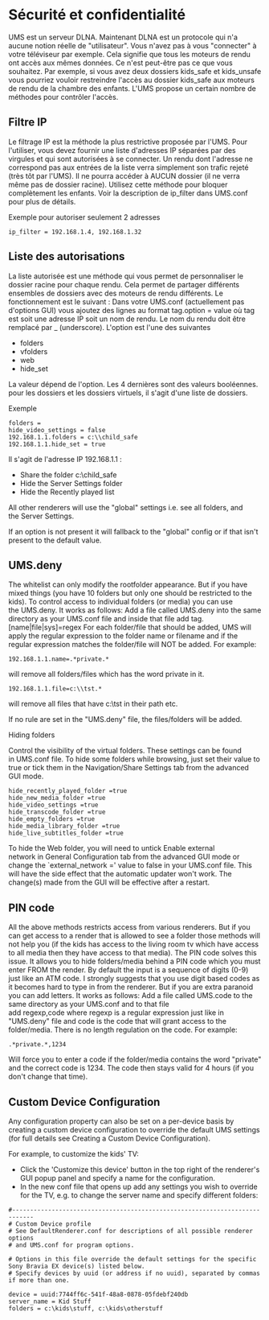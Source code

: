 # Sécurité et confidentialité

UMS est un serveur DLNA. Maintenant DLNA est un protocole qui n'a aucune notion réelle de "utilisateur". Vous n'avez pas à vous "connecter" à votre téléviseur par exemple. Cela signifie que tous les moteurs de rendu ont accès aux mêmes données. Ce n'est peut-être pas ce que vous souhaitez. Par exemple, si vous avez deux dossiers kids_safe et kids_unsafe vous pourriez vouloir restreindre l'accès au dossier kids_safe aux moteurs de rendu de la chambre des enfants. L'UMS propose un certain nombre de méthodes pour contrôler l'accès. 

## Filtre IP

Le filtrage IP est la méthode la plus restrictive proposée par l'UMS. Pour l'utiliser, vous devez fournir une liste d'adresses IP séparées par des virgules et qui sont autorisées à se connecter. Un rendu dont l'adresse ne correspond pas aux entrées de la liste verra simplement son trafic rejeté (très tôt par l'UMS). Il ne pourra accéder à AUCUN dossier (il ne verra même pas de dossier racine). Utilisez cette méthode pour bloquer complètement les enfants. Voir la description de ip_filter dans UMS.conf pour plus de détails.

Exemple pour autoriser seulement 2 adresses

```
ip_filter = 192.168.1.4, 192.168.1.32
```

## Liste des autorisations

La liste autorisée est une méthode qui vous permet de personnaliser le dossier racine pour chaque rendu. Cela permet de partager différents ensembles de dossiers avec des moteurs de rendu différents. Le fonctionnement est le suivant : Dans votre UMS.conf (actuellement pas d'options GUI) vous ajoutez des lignes au format tag.option = value où tag est soit une adresse IP soit un nom de rendu. Le nom du rendu doit être remplacé par _ (underscore). L'option est l'une des suivantes

- folders
- vfolders
- web
- hide_set

La valeur dépend de l'option. Les 4 dernières sont des valeurs booléennes. pour les dossiers et les dossiers virtuels, il s'agit d'une liste de dossiers.

Exemple

```
folders = 
hide_video_settings = false
192.168.1.1.folders = c:\\child_safe
192.168.1.1.hide_set = true
```

Il s'agit de l'adresse IP 192.168.1.1 :

- Share the folder c:\child_safe
- Hide the Server Settings folder
- Hide the Recently played list

All other renderers will use the "global" settings i.e. see all folders, and the Server Settings.

If an option is not present it will fallback to the "global" config or if that isn't present to the default value.

## UMS.deny

The whitelist can only modify the rootfolder appearance. But if you have mixed things (you have 10 folders but only one should be restricted to the kids). To control access to individual folders (or media) you can use the UMS.deny. It works as follows: Add a file called UMS.deny into the same directory as your UMS.conf file and inside that file add tag.[name|file|sys]=regex For each folder/file that should be added, UMS will apply the regular expression to the folder name or filename and if the regular expression matches the folder/file will NOT be added. For example:
```
192.168.1.1.name=.*private.*
```

will remove all folders/files which has the word private in it.
```
192.168.1.1.file=c:\\tst.*
```

will remove all files that have c:\tst in their path etc.

If no rule are set in the "UMS.deny" file, the files/folders will be added.

Hiding folders

Control the visibility of the virtual folders. These settings can be found in UMS.conf file. To hide some folders while browsing, just set their value to true or tick them in the Navigation/Share Settings tab from the advanced GUI mode.

```
hide_recently_played_folder =true
hide_new_media_folder =true
hide_video_settings =true
hide_transcode_folder =true
hide_empty_folders =true
hide_media_library_folder =true
hide_live_subtitles_folder =true
```

To hide the Web folder, you will need to untick Enable external network in General Configuration tab from the advanced GUI mode or change the `external_network =' value to false in your UMS.conf file. This will have the side effect that the automatic updater won't work. The change(s) made from the GUI will be effective after a restart.

## PIN code

All the above methods restricts access from various renderers. But if you can get access to a render that is allowed to see a folder those methods will not help you (if the kids has access to the living room tv which have access to all media then they have access to that media). The PIN code solves this issue. It allows you to hide folders/media behind a PIN code which you must enter FROM the render. By default the input is a sequence of digits (0-9) just like an ATM code. I strongly suggests that you use digit based codes as it becomes hard to type in from the renderer. But if you are extra paranoid you can add letters. It works as follows: Add a file called UMS.code to the same directory as your UMS.conf and to that file add regexp,code where regexp is a regular expression just like in "UMS.deny" file and code is the code that will grant access to the folder/media. There is no length regulation on the code. For example:
```
.*private.*,1234
```

Will force you to enter a code if the folder/media contains the word "private" and the correct code is 1234. The code then stays valid for 4 hours (if you don't change that time).

## Custom Device Configuration

Any configuration property can also be set on a per-device basis by creating a custom device configuration to override the default UMS settings (for full details see Creating a Custom Device Configuration).

For example, to customize the kids' TV:
- Click the 'Customize this device' button in the top right of the renderer's GUI popup panel and specify a name for the configuration.
- In the new conf file that opens up add any settings you wish to override for the TV, e.g. to change the server name and specify different folders:
```
#----------------------------------------------------------------------------
# Custom Device profile
# See DefaultRenderer.conf for descriptions of all possible renderer options
# and UMS.conf for program options.

# Options in this file override the default settings for the specific Sony Bravia EX device(s) listed below.
# Specify devices by uuid (or address if no uuid), separated by commas if more than one.

device = uuid:7744ff6c-541f-48a8-0878-05fdebf240db
server_name = Kid Stuff
folders = c:\kids\stuff, c:\kids\otherstuff
```
